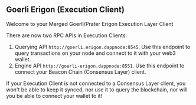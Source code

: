 ## Goerli Erigon (Execution Client)

Welcome to your Merged Goerli/Prater Erigon Execution Layer Client

There are now two RPC APIs in Execution Clients:

1. Querying API `http://goerli.erigon.dappnode:8545`. Use this endpoint to query transactions on your node and connect to it with your web3 wallet.
2. Engine API `http://goerli-erigon.dappnode:8551`. Use this endpoint to connect your Beacon Chain (Consensus Layer) client.

If your Execution Client is not connected to a Consensus Layer client, you won't be able to keep it synced, nor use it to query the blockchain, nor will you be able to connect your wallet to it!

